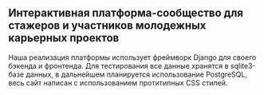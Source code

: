 ## Интерактивная платформа-сообщество для стажеров и участников молодежных карьерных проектов
Наша реализация платформы использует фреймворк Django для своего бэкенда и фронтенда. Для тестирования все данные хранятся в sqlite3-базе данных, в дальнейшем
планируется использование PostgreSQL, весь сайт написан с использованием протитипных CSS стилей.
